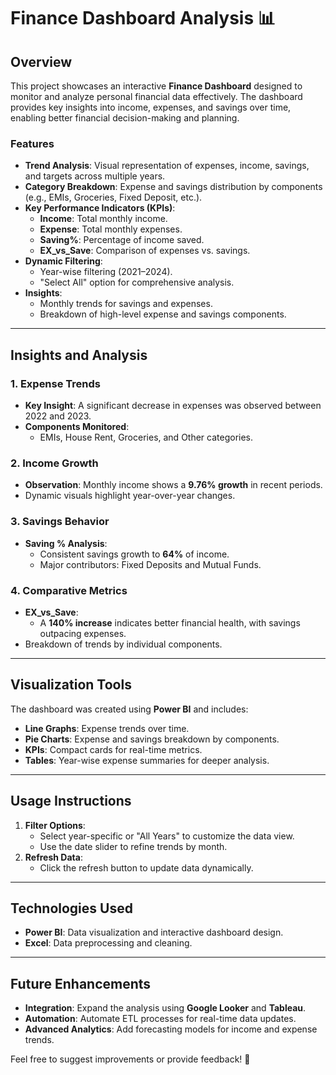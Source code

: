 # Finance Dashboard Analysis 📊

## Overview
This project showcases an interactive **Finance Dashboard** designed to monitor and analyze personal financial data effectively. The dashboard provides key insights into income, expenses, and savings over time, enabling better financial decision-making and planning.

### Features
- **Trend Analysis**: Visual representation of expenses, income, savings, and targets across multiple years.
- **Category Breakdown**: Expense and savings distribution by components (e.g., EMIs, Groceries, Fixed Deposit, etc.).
- **Key Performance Indicators (KPIs)**:
  - **Income**: Total monthly income.
  - **Expense**: Total monthly expenses.
  - **Saving%**: Percentage of income saved.
  - **EX_vs_Save**: Comparison of expenses vs. savings.
- **Dynamic Filtering**:
  - Year-wise filtering (2021–2024).
  - "Select All" option for comprehensive analysis.
- **Insights**:
  - Monthly trends for savings and expenses.
  - Breakdown of high-level expense and savings components.

---

## Insights and Analysis
### 1. Expense Trends
- **Key Insight**: A significant decrease in expenses was observed between 2022 and 2023.
- **Components Monitored**:
  - EMIs, House Rent, Groceries, and Other categories.

### 2. Income Growth
- **Observation**: Monthly income shows a **9.76% growth** in recent periods.
- Dynamic visuals highlight year-over-year changes.

### 3. Savings Behavior
- **Saving % Analysis**:
  - Consistent savings growth to **64%** of income.
  - Major contributors: Fixed Deposits and Mutual Funds.

### 4. Comparative Metrics
- **EX_vs_Save**:
  - A **140% increase** indicates better financial health, with savings outpacing expenses.
- Breakdown of trends by individual components.

---

## Visualization Tools
The dashboard was created using **Power BI** and includes:
- **Line Graphs**: Expense trends over time.
- **Pie Charts**: Expense and savings breakdown by components.
- **KPIs**: Compact cards for real-time metrics.
- **Tables**: Year-wise expense summaries for deeper analysis.

---

## Usage Instructions
1. **Filter Options**:
   - Select year-specific or "All Years" to customize the data view.
   - Use the date slider to refine trends by month.
2. **Refresh Data**:
   - Click the refresh button to update data dynamically.

---

## Technologies Used
- **Power BI**: Data visualization and interactive dashboard design.
- **Excel**: Data preprocessing and cleaning.

---

## Future Enhancements
- **Integration**: Expand the analysis using **Google Looker** and **Tableau**.
- **Automation**: Automate ETL processes for real-time data updates.
- **Advanced Analytics**: Add forecasting models for income and expense trends.

<!-- Uploading "finance analysis.mp4"... -->
Feel free to suggest improvements or provide feedback! 🚀
